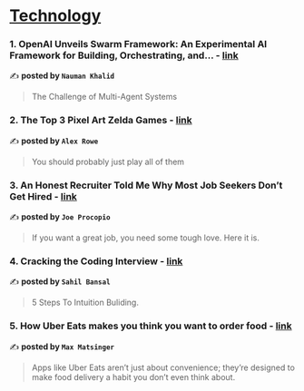 
<h1><a href=https://medium.com/tag/technology/recommended target="_blank" rel="noopener noreferrer">Technology</a></h1>
<h3>1. OpenAI Unveils Swarm Framework: An Experimental AI Framework for Building, Orchestrating, and… - <a href="https://medium.com/@naumankhalid217/openai-unveils-swarm-framework-an-experimental-ai-framework-for-building-orchestrating-and-73ae4c736ab4" target="_blank" rel="noopener noreferrer">link</a></h3>

✍️ **posted by `Nauman Khalid`**

<blockquote>The Challenge of Multi-Agent Systems</blockquote>

<h3>2. The Top 3 Pixel Art Zelda Games - <a href="https://medium.com/@xander51/the-top-3-pixel-art-zelda-games-38b16e9e0390" target="_blank" rel="noopener noreferrer">link</a></h3>

✍️ **posted by `Alex Rowe`**

<blockquote>You should probably just play all of them</blockquote>

<h3>3. An Honest Recruiter Told Me Why Most Job Seekers Don’t Get Hired - <a href="https://medium.com/entrepreneur-s-handbook/an-honest-recruiter-told-me-why-most-job-seekers-dont-get-hired-2db543d9b21b" target="_blank" rel="noopener noreferrer">link</a></h3>

✍️ **posted by `Joe Procopio`**

<blockquote>If you want a great job, you need some tough love. Here it is.</blockquote>

<h3>4. Cracking the Coding Interview - <a href="https://medium.com/@sahilbansal17/cracking-the-coding-interview-7f0bf0e9263b" target="_blank" rel="noopener noreferrer">link</a></h3>

✍️ **posted by `Sahil Bansal`**

<blockquote>5 Steps To Intuition Buliding.</blockquote>

<h3>5. How Uber Eats makes you think you want to order food - <a href="https://medium.com/user-experience-design-1/how-uber-eats-makes-you-think-you-want-to-order-food-c943a9dbfb93" target="_blank" rel="noopener noreferrer">link</a></h3>

✍️ **posted by `Max Matsinger`**

<blockquote>Apps like Uber Eats aren’t just about convenience; they’re designed to make food delivery a habit you don’t even think about.</blockquote>

